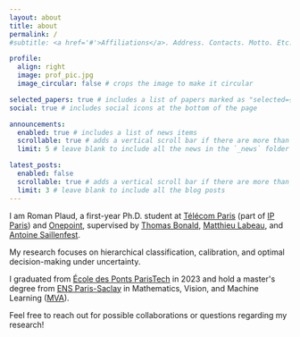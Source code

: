 ```yaml
---
layout: about
title: about
permalink: /
#subtitle: <a href='#'>Affiliations</a>. Address. Contacts. Motto. Etc.

profile:
  align: right
  image: prof_pic.jpg
  image_circular: false # crops the image to make it circular

selected_papers: true # includes a list of papers marked as "selected={true}"
social: true # includes social icons at the bottom of the page

announcements:
  enabled: true # includes a list of news items
  scrollable: true # adds a vertical scroll bar if there are more than 3 news items
  limit: 5 # leave blank to include all the news in the `_news` folder

latest_posts:
  enabled: false
  scrollable: true # adds a vertical scroll bar if there are more than 3 new posts items
  limit: 3 # leave blank to include all the blog posts
---
```

I am Roman Plaud, a first-year Ph.D. student at [Télécom Paris](https://www.telecom-paris.fr/) (part of [IP Paris](https://www.ip-paris.fr/)) and [Onepoint](https://www.groupeonepoint.com/fr/), supervised by [Thomas Bonald](https://perso.telecom-paristech.fr/bonald/Home_page.html), [Matthieu Labeau](https://www.telecom-paris.fr/matthieu-labeau), and [Antoine Saillenfest](https://toinesayan.github.io/).

My research focuses on hierarchical classification, calibration, and optimal decision-making under uncertainty.

I graduated from [École des Ponts ParisTech](https://ecoledesponts.fr/) in 2023 and hold a master's degree from [ENS Paris-Saclay](https://ens-paris-saclay.fr/) in Mathematics, Vision, and Machine Learning ([MVA](https://www.master-mva.com/)).

Feel free to reach out for possible collaborations or questions regarding my research!
